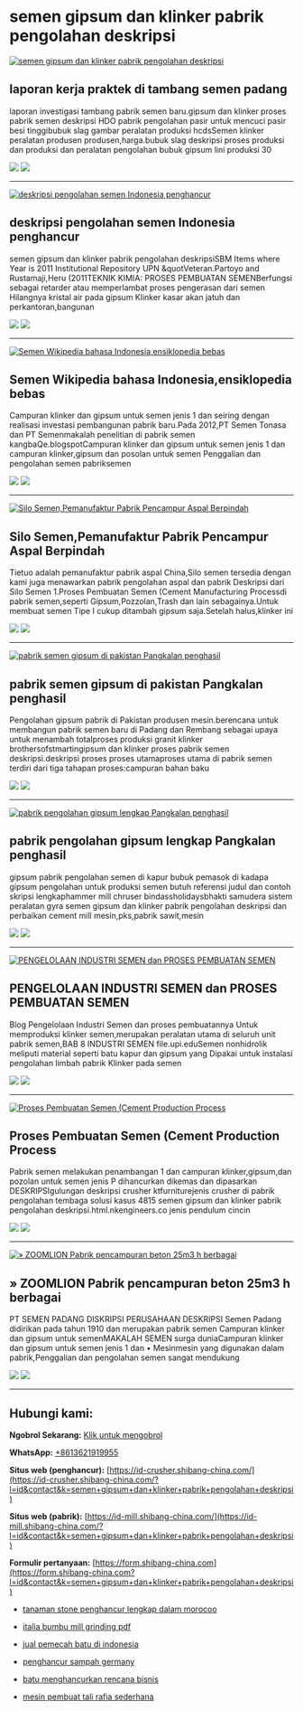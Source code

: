 # semen gipsum dan klinker pabrik pengolahan deskripsi

<a href="https://swt.shibang-china.com/?l=id&img&k=semen+gipsum+dan+klinker+pabrik+pengolahan+deskripsi" target="_blank">![semen gipsum dan klinker pabrik pengolahan deskripsi](http://static.shibang-china.com/all-800x300/933.jpg)</a>

## laporan kerja praktek di tambang semen padang
laporan investigasi tambang pabrik semen baru.gipsum dan klinker proses pabrik semen deskripsi HDO pabrik pengolahan pasir untuk mencuci pasir besi tinggibubuk slag gambar peralatan produksi hcdsSemen klinker peralatan produsen produsen,harga.bubuk slag deskripsi proses produksi dan produksi dan peralatan pengolahan bubuk gipsum lini produksi 30


<a href="https://whatsapp.shibangsoft.com/WhatsApp.php" target="_blank" title="WhatsApp">![](http://static.shibang-china.com/icon/whatsapp.png)</a> <a href="https://swt.shibang-china.com/?l=id&icon&k=semen+gipsum+dan+klinker+pabrik+pengolahan+deskripsi" target="_blank">![](http://static.shibang-china.com/icon/chat-id.png)</a>

---

<a href="https://swt.shibang-china.com/?l=id&img&k=semen+gipsum+dan+klinker+pabrik+pengolahan+deskripsi" target="_blank">![deskripsi pengolahan semen Indonesia penghancur](http://static.shibang-china.com/all-800x300/1395.jpg)</a>

## deskripsi pengolahan semen Indonesia penghancur
semen gipsum dan klinker pabrik pengolahan deskripsiSBM Items where Year is 2011 Institutional Repository UPN &quotVeteran.Partoyo and Rustamaji,Heru (2011TEKNIK KIMIA: PROSES PEMBUATAN SEMENBerfungsi sebagai retarder atau memperlambat proses pengerasan dari semen Hilangnya kristal air pada gipsum Klinker kasar akan jatuh dan perkantoran,bangunan


<a href="https://whatsapp.shibangsoft.com/WhatsApp.php" target="_blank" title="WhatsApp">![](http://static.shibang-china.com/icon/whatsapp.png)</a> <a href="https://swt.shibang-china.com/?l=id&icon&k=semen+gipsum+dan+klinker+pabrik+pengolahan+deskripsi" target="_blank">![](http://static.shibang-china.com/icon/chat-id.png)</a>

---

<a href="https://swt.shibang-china.com/?l=id&img&k=semen+gipsum+dan+klinker+pabrik+pengolahan+deskripsi" target="_blank">![Semen Wikipedia bahasa Indonesia,ensiklopedia bebas](http://static.shibang-china.com/all-800x300/1320.jpg)</a>

## Semen Wikipedia bahasa Indonesia,ensiklopedia bebas
Campuran klinker dan gipsum untuk semen jenis 1 dan seiring dengan realisasi investasi pembangunan pabrik baru.Pada 2012,PT Semen Tonasa dan PT Semenmakalah penelitian di pabrik semen kangbaQe.blogspotCampuran klinker dan gipsum untuk semen jenis 1 dan campuran klinker,gipsum dan posolan untuk semen Penggalian dan pengolahan semen pabriksemen


<a href="https://whatsapp.shibangsoft.com/WhatsApp.php" target="_blank" title="WhatsApp">![](http://static.shibang-china.com/icon/whatsapp.png)</a> <a href="https://swt.shibang-china.com/?l=id&icon&k=semen+gipsum+dan+klinker+pabrik+pengolahan+deskripsi" target="_blank">![](http://static.shibang-china.com/icon/chat-id.png)</a>

---

<a href="https://swt.shibang-china.com/?l=id&img&k=semen+gipsum+dan+klinker+pabrik+pengolahan+deskripsi" target="_blank">![Silo Semen,Pemanufaktur Pabrik Pencampur Aspal Berpindah](http://static.shibang-china.com/all-800x300/545.jpg)</a>

## Silo Semen,Pemanufaktur Pabrik Pencampur Aspal Berpindah
Tietuo adalah pemanufaktur pabrik aspal China,Silo semen tersedia dengan kami juga menawarkan pabrik pengolahan aspal dan pabrik Deskripsi dari Silo Semen 1.Proses Pembuatan Semen (Cement Manufacturing Processdi pabrik semen,seperti Gipsum,Pozzolan,Trash dan lain sebagainya.Untuk membuat semen Tipe I cukup ditambah gipsum saja.Setelah halus,klinker ini


<a href="https://whatsapp.shibangsoft.com/WhatsApp.php" target="_blank" title="WhatsApp">![](http://static.shibang-china.com/icon/whatsapp.png)</a> <a href="https://swt.shibang-china.com/?l=id&icon&k=semen+gipsum+dan+klinker+pabrik+pengolahan+deskripsi" target="_blank">![](http://static.shibang-china.com/icon/chat-id.png)</a>

---

<a href="https://swt.shibang-china.com/?l=id&img&k=semen+gipsum+dan+klinker+pabrik+pengolahan+deskripsi" target="_blank">![pabrik semen gipsum di pakistan Pangkalan penghasil](http://static.shibang-china.com/all-800x300/333.jpg)</a>

## pabrik semen gipsum di pakistan Pangkalan penghasil
Pengolahan gipsum pabrik di Pakistan produsen mesin.berencana untuk membangun pabrik semen baru di Padang dan Rembang sebagai upaya untuk menambah totalproses produksi granit klinker brothersofstmartingipsum dan klinker proses pabrik semen deskripsi.deskripsi proses proses utamaproses utama di pabrik semen terdiri dari tiga tahapan proses:campuran bahan baku


<a href="https://whatsapp.shibangsoft.com/WhatsApp.php" target="_blank" title="WhatsApp">![](http://static.shibang-china.com/icon/whatsapp.png)</a> <a href="https://swt.shibang-china.com/?l=id&icon&k=semen+gipsum+dan+klinker+pabrik+pengolahan+deskripsi" target="_blank">![](http://static.shibang-china.com/icon/chat-id.png)</a>

---

<a href="https://swt.shibang-china.com/?l=id&img&k=semen+gipsum+dan+klinker+pabrik+pengolahan+deskripsi" target="_blank">![pabrik pengolahan gipsum lengkap Pangkalan penghasil](http://static.shibang-china.com/all-800x300/316.jpg)</a>

## pabrik pengolahan gipsum lengkap Pangkalan penghasil
gipsum pabrik pengolahan semen di kapur bubuk pemasok di kadapa gipsum pengolahan untuk produksi semen butuh referensi judul dan contoh skripsi lengkaphammer mill chruser bindassholidaysbhakti samudera sistem peralatan gyra semen gipsum dan klinker pabrik pengolahan deskripsi dan perbaikan cement mill mesin,pks,pabrik sawit,mesin


<a href="https://whatsapp.shibangsoft.com/WhatsApp.php" target="_blank" title="WhatsApp">![](http://static.shibang-china.com/icon/whatsapp.png)</a> <a href="https://swt.shibang-china.com/?l=id&icon&k=semen+gipsum+dan+klinker+pabrik+pengolahan+deskripsi" target="_blank">![](http://static.shibang-china.com/icon/chat-id.png)</a>

---

<a href="https://swt.shibang-china.com/?l=id&img&k=semen+gipsum+dan+klinker+pabrik+pengolahan+deskripsi" target="_blank">![PENGELOLAAN INDUSTRI SEMEN dan PROSES PEMBUATAN SEMEN](http://static.shibang-china.com/all-800x300/1264.jpg)</a>

## PENGELOLAAN INDUSTRI SEMEN dan PROSES PEMBUATAN SEMEN
Blog Pengelolaan Industri Semen dan proses pembuatannya Untuk memproduksi klinker semen,merupakan peralatan utama di seluruh unit pabrik semen,BAB 8 INDUSTRI SEMEN file.upi.eduSemen nonhidrolik meliputi material seperti batu kapur dan gipsum yang Dipakai untuk instalasi pengolahan limbah pabrik Klinker pada semen


<a href="https://whatsapp.shibangsoft.com/WhatsApp.php" target="_blank" title="WhatsApp">![](http://static.shibang-china.com/icon/whatsapp.png)</a> <a href="https://swt.shibang-china.com/?l=id&icon&k=semen+gipsum+dan+klinker+pabrik+pengolahan+deskripsi" target="_blank">![](http://static.shibang-china.com/icon/chat-id.png)</a>

---

<a href="https://swt.shibang-china.com/?l=id&img&k=semen+gipsum+dan+klinker+pabrik+pengolahan+deskripsi" target="_blank">![Proses Pembuatan Semen (Cement Production Process](http://static.shibang-china.com/all-800x300/704.jpg)</a>

## Proses Pembuatan Semen (Cement Production Process
Pabrik semen melakukan penambangan 1 dan campuran klinker,gipsum,dan pozolan untuk semen jenis P dihancurkan dikemas dan dipasarkan DESKRIPSIgulungan deskripsi crusher ktfurniturejenis crusher di pabrik pengolahan tembaga solusi kasus 4815 semen gipsum dan klinker pabrik pengolahan deskripsi.html.nkengineers.co jenis pendulum cincin


<a href="https://whatsapp.shibangsoft.com/WhatsApp.php" target="_blank" title="WhatsApp">![](http://static.shibang-china.com/icon/whatsapp.png)</a> <a href="https://swt.shibang-china.com/?l=id&icon&k=semen+gipsum+dan+klinker+pabrik+pengolahan+deskripsi" target="_blank">![](http://static.shibang-china.com/icon/chat-id.png)</a>

---

<a href="https://swt.shibang-china.com/?l=id&img&k=semen+gipsum+dan+klinker+pabrik+pengolahan+deskripsi" target="_blank">![» ZOOMLION Pabrik pencampuran beton 25m3 h berbagai](http://static.shibang-china.com/all-800x300/1515.jpg)</a>

## » ZOOMLION Pabrik pencampuran beton 25m3 h berbagai
PT SEMEN PADANG DISKRIPSI PERUSAHAAN DESKRIPSI Semen Padang didirikan pada tahun 1910 dan merupakan pabrik semen Campuran klinker dan gipsum untuk semenMAKALAH SEMEN surga duniaCampuran klinker dan gipsum untuk semen jenis 1 dan • Mesinmesin yang digunakan dalam pabrik,Penggalian dan pengolahan semen sangat mendukung


<a href="https://whatsapp.shibangsoft.com/WhatsApp.php" target="_blank" title="WhatsApp">![](http://static.shibang-china.com/icon/whatsapp.png)</a> <a href="https://swt.shibang-china.com/?l=id&icon&k=semen+gipsum+dan+klinker+pabrik+pengolahan+deskripsi" target="_blank">![](http://static.shibang-china.com/icon/chat-id.png)</a>

---
## Hubungi kami:

**Ngobrol Sekarang:** [Klik untuk mengobrol](https://swt.shibang-china.com?l=id&contact&k=semen+gipsum+dan+klinker+pabrik+pengolahan+deskripsi)

**WhatsApp:**  [+8613621919955](https://whatsapp.shibangsoft.com/WhatsApp.php)

**Situs web (penghancur):** [https://id-crusher.shibang-china.com/](https://id-crusher.shibang-china.com/?l=id&contact&k=semen+gipsum+dan+klinker+pabrik+pengolahan+deskripsi)

**Situs web (pabrik):** [https://id-mill.shibang-china.com/](https://id-mill.shibang-china.com/?l=id&contact&k=semen+gipsum+dan+klinker+pabrik+pengolahan+deskripsi)

**Formulir pertanyaan:** [https://form.shibang-china.com](https://form.shibang-china.com?l=id&contact&k=semen+gipsum+dan+klinker+pabrik+pengolahan+deskripsi)

* [tanaman stone penghancur lengkap dalam morocoo](../33/tanaman%20stone%20penghancur%20lengkap%20dalam%20morocoo.md)

* [italia bumbu mill grinding pdf](../35/italia%20bumbu%20mill%20grinding%20pdf.md)

* [jual pemecah batu di indonesia](../35/jual%20pemecah%20batu%20di%20indonesia.md)

* [penghancur sampah germany](../40/penghancur%20sampah%20germany.md)

* [batu menghancurkan rencana bisnis](../40/batu%20menghancurkan%20rencana%20bisnis.md)

* [mesin pembuat tali rafia sederhana](../38/mesin%20pembuat%20tali%20rafia%20sederhana.md)